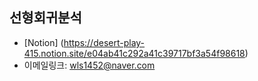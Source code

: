 **선형회귀분석**
--------------------------------------------

* [Notion] (https://desert-play-415.notion.site/e04ab41c292a41c39717bf3a54f98618)
* 이메일링크: <wls1452@naver.com>